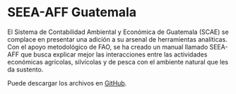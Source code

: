 # SEEA-AFF Guatemala

El Sistema de Contabilidad Ambiental y Económica de Guatemala (SCAE) se complace en presentar una adición a su arsenal de herramientas analíticas. Con el apoyo metodológico de FAO, se ha creado un manual llamado SEEA-AFF que busca explicar mejor las interacciones entre las actividades económicas agrícolas, silvícolas y de pesca con el ambiente natural que les da sustento.

Puede descargar los archivos en [GitHub](https://github.com/renatovargas/seea-aff). 
